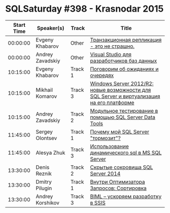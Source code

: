 # SQLSaturday #398 - Krasnodar 2015
Start Time|Speaker(s)|Track|Title
---|---|---|---
00:00:00|Evgeny Khabarov|Other|[Транзакционная репликация - это не страшно. ](13766.md)
00:00:00|Andrey Zavadskiy|Other|[Visual Studio для разработчиков баз данных](28308.md)
10:15:00|Evgeny Khabarov|Track 1|[Поговорим об ожиданиях и очередях](13767.md)
10:15:00|Mikhail Komarov|Track 3|[Windows Server 2012/R2: новые возможности для SQL Server и виртуализация на его платформе](18667.md)
10:15:00|Andrey Zavadskiy|Track 2|[Модульное тестирование в помощью SQL Server Data Tools](28307.md)
11:45:00|Sergey Olontsev|Track 1|[Почему мой SQL Server "тормозит"?](24365.md)
11:45:00|Alesya Zhuk|Track 3|[Использование динамического sql в MS SQL Server ](35947.md)
13:30:00|Denis Reznik|Track 2|[Скрытые сокровища SQL Server 2014](13111.md)
13:30:00|Dmitry Pilugin|Track 1|[Внутри Оптимизатора Запросов: Сортировка](22165.md)
13:30:00|Andrey Korshikov|Track 3|[BIML – ускоряем разработку в SSIS](35772.md)
